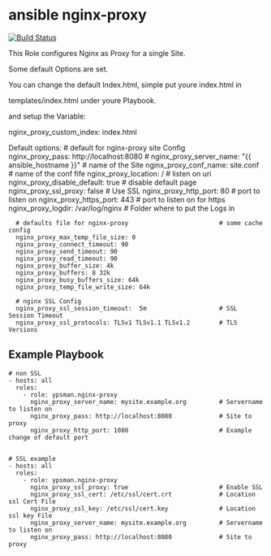 ansible nginx-proxy
===================
[![Build Status](https://travis-ci.org/ypsman/ansible-nginx-proxy.svg?branch=master)](https://travis-ci.org/ypsman/ansible-nginx-proxy)

This Role configures Nginx as Proxy for a single Site.

Some default Options are set.

You can change the default Index.html, simple put youre index.html in

templates/index.html under youre Playbook.

and setup the Variable:

nginx_proxy_custom_index: index.html


Default options:
      # default for nginx-proxy site Config <br>
      nginx_proxy_pass: http://localhost:8080                 #
      nginx_proxy_server_name: "{{ ansible_hostname }}"       # name of the Site
      nginx_proxy_conf_name: site.conf                        # name of the conf fife
      nginx_proxy_location: /                                 # listen on uri
      nginx_proxy_disable_default: true                       # disable default page
      nginx_proxy_ssl_proxy: false                            # Use SSL
      nginx_proxy_http_port: 80                               # port to listen on
      nginx_proxy_https_port: 443                             # port to listen on for https
      nginx_proxy_logdir: /var/log/nginx                      # Folder where to put the Logs in

      # defaults file for nginx-proxy                         # some cache config
      nginx_proxy_max_temp_file_size: 0  
      nginx_proxy_connect_timeout: 90
      nginx_proxy_send_timeout: 90
      nginx_proxy_read_timeout: 90
      nginx_proxy_buffer_size: 4k
      nginx_proxy_buffers: 8 32k
      nginx_proxy_busy_buffers_size: 64k
      nginx_proxy_temp_file_write_size: 64k

      # nginx SSL Config
      nginx_proxy_ssl_session_timeout:  5m                    # SSL Session Timeout
      nginx_proxy_ssl_protocols: TLSv1 TLSv1.1 TLSv1.2        # TLS Versions


Example Playbook
----------------

    # non SSL
    - hosts: all
      roles:
        - role: ypsman.nginx-proxy
          nginx_proxy_server_name: mysite.example.org         # Servername to listen on  
          nginx_proxy_pass: http://localhost:8080             # Site to proxy
          nginx_proxy_http_port: 1080                         # Example change of default port


    # SSL example
    - hosts: all
      roles:
        - role: ypsman.nginx-proxy
          nginx_proxy_ssl_proxy: true                         # Enable SSL
          nginx_proxy_ssl_cert: /etc/ssl/cert.crt             # Location ssl Cert File
          nginx_proxy_ssl_key: /etc/ssl/cert.key              # Location ssl key File
          nginx_proxy_server_name: mysite.example.org         # Servername to listen on  
          nginx_proxy_pass: http://localhost:8080             # Site to proxy
